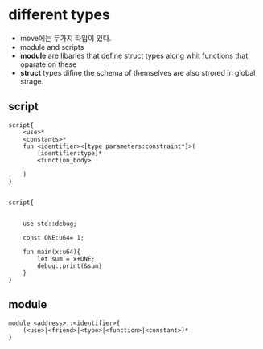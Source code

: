 # different types

- move에는 두가지 타입이 있다.
- module and scripts
- **module** are libaries that define struct types along whit functions that oparate on these
- **struct** types difine the schema of themselves are also strored in global strage.

## script

```
script{
    <use>*
    <constants>*
    fun <identifier><[type parameters:constraint*]>(
        [identifier:type]*
        <function_body>

    )
}
```

```move

script{


    use std::debug;

    const ONE:u64= 1;

    fun main(x:u64){
        let sum = x+ONE;
        debug::print(&sum)
    }
}
```

## module

```
module <address>::<identifier>{
    (<use>|<friend>|<type>|<function>|<constant>)*
}
```
